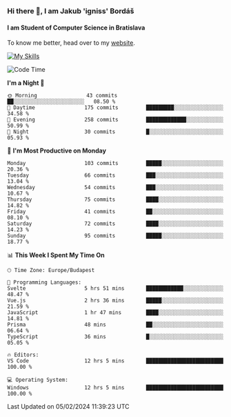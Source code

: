 ### Hi there 👋, I am Jakub 'igniss' Bordáš

#### I am Student of Computer Science in Bratislava
To know me better, head over to my [website](https://bordas.sk).

[![My Skills](https://skillicons.dev/icons?i=js,html,css,figma,svelte,java,kotlin,python,postgresql,typescript,nest,nodejs)](https://bordas.sk)


<!--START_SECTION:waka-->
![Code Time](http://img.shields.io/badge/Code%20Time-1%2C391%20hrs%2024%20mins-blue)

**I'm a Night 🦉** 

```text
🌞 Morning                43 commits          ██░░░░░░░░░░░░░░░░░░░░░░░   08.50 % 
🌆 Daytime                175 commits         █████████░░░░░░░░░░░░░░░░   34.58 % 
🌃 Evening                258 commits         █████████████░░░░░░░░░░░░   50.99 % 
🌙 Night                  30 commits          █░░░░░░░░░░░░░░░░░░░░░░░░   05.93 % 
```
📅 **I'm Most Productive on Monday** 

```text
Monday                   103 commits         █████░░░░░░░░░░░░░░░░░░░░   20.36 % 
Tuesday                  66 commits          ███░░░░░░░░░░░░░░░░░░░░░░   13.04 % 
Wednesday                54 commits          ███░░░░░░░░░░░░░░░░░░░░░░   10.67 % 
Thursday                 75 commits          ████░░░░░░░░░░░░░░░░░░░░░   14.82 % 
Friday                   41 commits          ██░░░░░░░░░░░░░░░░░░░░░░░   08.10 % 
Saturday                 72 commits          ████░░░░░░░░░░░░░░░░░░░░░   14.23 % 
Sunday                   95 commits          █████░░░░░░░░░░░░░░░░░░░░   18.77 % 
```


📊 **This Week I Spent My Time On** 

```text
🕑︎ Time Zone: Europe/Budapest

💬 Programming Languages: 
Svelte                   5 hrs 51 mins       ████████████░░░░░░░░░░░░░   48.47 % 
Vue.js                   2 hrs 36 mins       █████░░░░░░░░░░░░░░░░░░░░   21.59 % 
JavaScript               1 hr 47 mins        ████░░░░░░░░░░░░░░░░░░░░░   14.81 % 
Prisma                   48 mins             ██░░░░░░░░░░░░░░░░░░░░░░░   06.64 % 
TypeScript               36 mins             █░░░░░░░░░░░░░░░░░░░░░░░░   05.05 % 

🔥 Editors: 
VS Code                  12 hrs 5 mins       █████████████████████████   100.00 % 

💻 Operating System: 
Windows                  12 hrs 5 mins       █████████████████████████   100.00 % 
```


 Last Updated on 05/02/2024 11:39:23 UTC
<!--END_SECTION:waka-->
